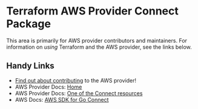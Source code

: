 # Terraform AWS Provider Connect Package

This area is primarily for AWS provider contributors and maintainers. For information on _using_ Terraform and the AWS provider, see the links below.


## Handy Links

* [Find out about contributing](https://hashicorp.github.io/terraform-provider-aws/#contribute) to the AWS provider!
* AWS Provider Docs: [Home](https://registry.terraform.io/providers/hashicorp/aws/latest/docs)
* AWS Provider Docs: [One of the Connect resources](https://registry.terraform.io/providers/hashicorp/aws/latest/docs/resources/connect_contact_flow)
* AWS Docs: [AWS SDK for Go Connect](https://docs.aws.amazon.com/sdk-for-go/api/service/connect/)
